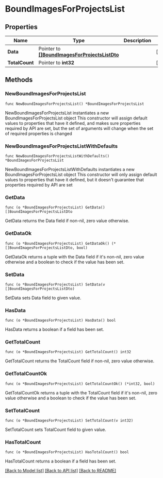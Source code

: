 # BoundImagesForProjectsList

## Properties

Name | Type | Description | Notes
------------ | ------------- | ------------- | -------------
**Data** | Pointer to [**[]BoundImagesForProjectsListDto**](BoundImagesForProjectsListDto.md) |  | [optional] 
**TotalCount** | Pointer to **int32** |  | [optional] 

## Methods

### NewBoundImagesForProjectsList

`func NewBoundImagesForProjectsList() *BoundImagesForProjectsList`

NewBoundImagesForProjectsList instantiates a new BoundImagesForProjectsList object
This constructor will assign default values to properties that have it defined,
and makes sure properties required by API are set, but the set of arguments
will change when the set of required properties is changed

### NewBoundImagesForProjectsListWithDefaults

`func NewBoundImagesForProjectsListWithDefaults() *BoundImagesForProjectsList`

NewBoundImagesForProjectsListWithDefaults instantiates a new BoundImagesForProjectsList object
This constructor will only assign default values to properties that have it defined,
but it doesn't guarantee that properties required by API are set

### GetData

`func (o *BoundImagesForProjectsList) GetData() []BoundImagesForProjectsListDto`

GetData returns the Data field if non-nil, zero value otherwise.

### GetDataOk

`func (o *BoundImagesForProjectsList) GetDataOk() (*[]BoundImagesForProjectsListDto, bool)`

GetDataOk returns a tuple with the Data field if it's non-nil, zero value otherwise
and a boolean to check if the value has been set.

### SetData

`func (o *BoundImagesForProjectsList) SetData(v []BoundImagesForProjectsListDto)`

SetData sets Data field to given value.

### HasData

`func (o *BoundImagesForProjectsList) HasData() bool`

HasData returns a boolean if a field has been set.

### GetTotalCount

`func (o *BoundImagesForProjectsList) GetTotalCount() int32`

GetTotalCount returns the TotalCount field if non-nil, zero value otherwise.

### GetTotalCountOk

`func (o *BoundImagesForProjectsList) GetTotalCountOk() (*int32, bool)`

GetTotalCountOk returns a tuple with the TotalCount field if it's non-nil, zero value otherwise
and a boolean to check if the value has been set.

### SetTotalCount

`func (o *BoundImagesForProjectsList) SetTotalCount(v int32)`

SetTotalCount sets TotalCount field to given value.

### HasTotalCount

`func (o *BoundImagesForProjectsList) HasTotalCount() bool`

HasTotalCount returns a boolean if a field has been set.


[[Back to Model list]](../README.md#documentation-for-models) [[Back to API list]](../README.md#documentation-for-api-endpoints) [[Back to README]](../README.md)


